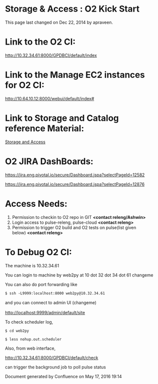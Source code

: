 <span id="title-text"> Storage & Access : O2 Kick Start </span>
===============================================================

This page last changed on Dec 22, 2014 by apraveen.

**Link to the O2 CI:**
======================

<a href="http://10.32.34.61:8000/GPDBCI/default/index" class="uri" class="external-link">http://10.32.34.61:8000/GPDBCI/default/index</a>

**Link to the Manage EC2 instances for O2 CI:**
===============================================

<a href="http://10.64.10.12:8000/webui/default/index" class="external-link">http://10.64.10.12:8000/webui/default/index#</a>

**Link to Storage and Catalog reference Material:**
===================================================

[Storage and Access](Storage%2Band%2BAccess.md)

**O2 JIRA DashBoards:**
=======================

<a href="https://jira.eng.pivotal.io/secure/Dashboard.jspa?selectPageId=12582" class="uri" class="external-link">https://jira.eng.pivotal.io/secure/Dashboard.jspa?selectPageId=12582</a> 

<a href="https://jira.eng.pivotal.io/secure/Dashboard.jspa?selectPageId=12876" class="uri" class="external-link">https://jira.eng.pivotal.io/secure/Dashboard.jspa?selectPageId=12876</a> 

**Access Needs:**
=================

1.  Permission to checkin to O2 repo in GIT **&lt;contact releng/Ashwin&gt;**
2.  Login access to pulse-releng, pulse-cloud **&lt;contact releng&gt;**
3.  Permission to trigger O2 build and O2 tests on pulse(list given below) **&lt;contact releng&gt;**

**To Debug O2 CI:**
===================

The machine is 10.32.34.61

You can login to machine by <script type="text/javascript">
<!--
h='&#x31;&#48;&#46;&#x33;&#50;&#46;&#x33;&#52;&#46;&#54;&#x31;';a='&#64;';n='&#x77;&#x65;&#98;&#50;&#112;&#x79;';e=n+a+h;
document.write('<a h'+'ref'+'="ma'+'ilto'+':'+e+'" clas'+'s="em' + 'ail">'+e+'<\/'+'a'+'>');
// -->
</script><noscript>&#x77;&#x65;&#98;&#50;&#112;&#x79;&#32;&#x61;&#116;&#32;&#x31;&#48;&#32;&#100;&#x6f;&#116;&#32;&#x33;&#50;&#32;&#100;&#x6f;&#116;&#32;&#x33;&#52;&#32;&#100;&#x6f;&#116;&#32;&#54;&#x31;</noscript> changeme

You can also do port forwarding like

    $ ssh -L9999:localhost:8000 web2py@10.32.34.61

<span style="line-height: 1.4285715;">
</span>

<span style="line-height: 1.4285715;">and you can connect to admin UI (changeme)</span>

<a href="http://localhost:9999/admin/default/site" class="uri" class="external-link">http://localhost:9999/admin/default/site</a>

To check scheduler log,

    $ cd web2py

    $ less nohup.out.scheduler

Also, from web interface,

<a href="http://10.32.34.61:8000/GPDBCI/default/check" class="uri" class="external-link">http://10.32.34.61:8000/GPDBCI/default/check</a>

<span style="color: rgb(34,34,34);">can trigger the background job to poll pulse status</span>

Document generated by Confluence on May 17, 2016 19:14


